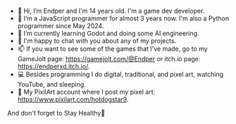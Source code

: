 - 👋 Hi, I’m Endper and I'm 14 years old. I'm a game dev developer.
- 👀 I’m a JavaScript programmer for almost 3 years now. I'm also a Python programmer since May 2024.
- 🌱 I’m currently learning Godot and doing some AI engineering.
- 💞️ I'm happy to chat with you about any of my projects.
- 📫 If you want to see some of the games that I've made, go to my GameJolt page: https://gamejolt.com/@Endper or itch.io page: https://endperxd.itch.io/.
- 💻 Besides programming I do digital, traditional, and pixel art, watching YouTube, and sleeping.
- 🔗 My PixilArt account where I post my pixel art: https://www.pixilart.com/hotdogstar9.

And don't forget to Stay Healthy💚
